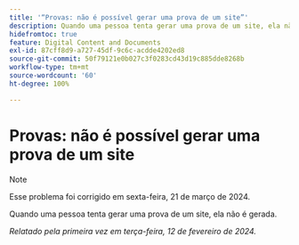 ```yaml
---
title: '“Provas: não é possível gerar uma prova de um site”'
description: Quando uma pessoa tenta gerar uma prova de um site, ela não é gerada.
hidefromtoc: true
feature: Digital Content and Documents
exl-id: 87cff8d9-a727-45df-9c6c-acdde4202ed8
source-git-commit: 50f79121e0b027c3f0283cd43d19c885dde8268b
workflow-type: tm+mt
source-wordcount: '60'
ht-degree: 100%

---
```


# Provas: não é possível gerar uma prova de um site

>[!NOTE]
>
>Esse problema foi corrigido em sexta-feira, 21 de março de 2024.

Quando uma pessoa tenta gerar uma prova de um site, ela não é gerada.

_Relatado pela primeira vez em terça-feira, 12 de fevereiro de 2024._
